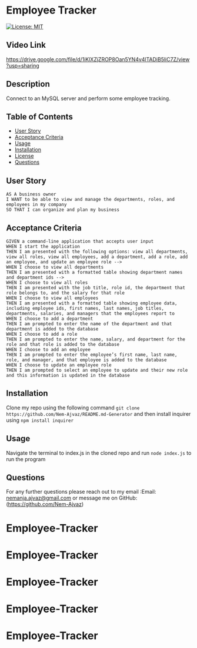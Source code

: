 # Employee Tracker

[![License: MIT](https://img.shields.io/badge/License-MIT-yellow.svg)](https://opensource.org/licenses/MIT)

## Video Link

https://drive.google.com/file/d/1iKlXZjZROP8Oan5YN4v4lTADiB5liC7Z/view?usp=sharing

## Description

Connect to an MySQL server and perform some employee tracking.

## Table of Contents

- [User Story](#user-story)
- [Acceptance Criteria](#acceptance-criteria)
- [Usage](#usage)
- [Installation](#installation)
- [License](#license)
- [Questions](#questions)

## User Story

```
AS A business owner
I WANT to be able to view and manage the departments, roles, and employees in my company
SO THAT I can organize and plan my business
```

## Acceptance Criteria

```
GIVEN a command-line application that accepts user input
WHEN I start the application
THEN I am presented with the following options: view all departments, view all roles, view all employees, add a department, add a role, add an employee, and update an employee role -->
WHEN I choose to view all departments
THEN I am presented with a formatted table showing department names and department ids -->
WHEN I choose to view all roles
THEN I am presented with the job title, role id, the department that role belongs to, and the salary for that role
WHEN I choose to view all employees
THEN I am presented with a formatted table showing employee data, including employee ids, first names, last names, job titles, departments, salaries, and managers that the employees report to
WHEN I choose to add a department
THEN I am prompted to enter the name of the department and that department is added to the database
WHEN I choose to add a role
THEN I am prompted to enter the name, salary, and department for the role and that role is added to the database
WHEN I choose to add an employee
THEN I am prompted to enter the employee’s first name, last name, role, and manager, and that employee is added to the database
WHEN I choose to update an employee role
THEN I am prompted to select an employee to update and their new role and this information is updated in the database
```

## Installation

Clone my repo using the following command `git clone https://github.com/Nem-Ajvaz/README.md-Generator` and then install inquirer using `npm install inquirer`

## Usage

Navigate the terminal to index.js in the cloned repo and run `node index.js` to run the program

## Questions

For any further questions please reach out to my email :Email: nemanja.ajvaz@gmail.com or message me on GitHub:(https://github.com/Nem-Ajvaz)
# Employee-Tracker
# Employee-Tracker
# Employee-Tracker
# Employee-Tracker
# Employee-Tracker
